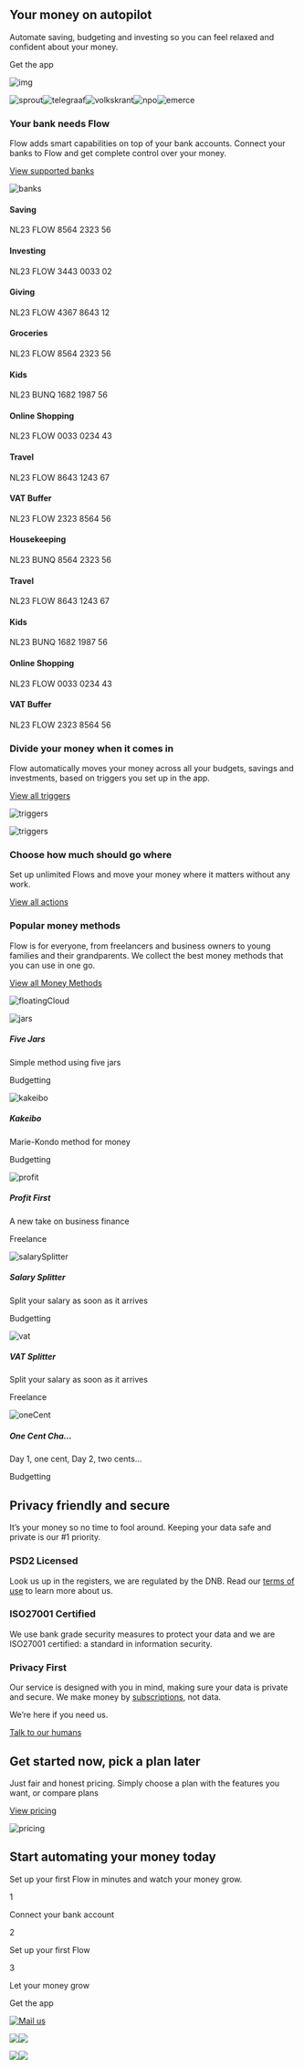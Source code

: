 ## Your money on autopilot

Automate saving, budgeting and investing so you can feel relaxed and confident about your money.

Get the app

![img](https://flowyour.money/static/flowhand-3aa672e2f543f42b72519ab5db0f5d06.png)

![sprout](<Base64-Image-Removed>)![telegraaf](<Base64-Image-Removed>)![volkskrant](<Base64-Image-Removed>)![npo](<Base64-Image-Removed>)![emerce](<Base64-Image-Removed>)

### Your bank needs Flow

Flow adds smart capabilities on top of your bank accounts. Connect your banks to Flow and get complete control over your money.

[View supported banks](https://flowyour.money/banks)

![banks](https://flowyour.money/static/floating-banks-99197bbbc49ca799795bb1aef93829b6.png)

#### Saving

NL23 FLOW 8564 2323 56

#### Investing

NL23 FLOW 3443 0033 02

#### Giving

NL23 FLOW 4367 8643 12

#### Groceries

NL23 FLOW 8564 2323 56

#### Kids

NL23 BUNQ 1682 1987 56

#### Online Shopping

NL23 FLOW 0033 0234 43

#### Travel

NL23 FLOW 8643 1243 67

#### VAT Buffer

NL23 FLOW 2323 8564 56

#### Housekeeping

NL23 BUNQ 8564 2323 56

#### Travel

NL23 FLOW 8643 1243 67

#### Kids

NL23 BUNQ 1682 1987 56

#### Online Shopping

NL23 FLOW 0033 0234 43

#### VAT Buffer

NL23 FLOW 2323 8564 56

### Divide your money when it comes in

Flow automatically moves your money across all your budgets, savings and investments, based on triggers you set up in the app.

[View all triggers](https://flowyour.money/all-triggers)

![triggers](https://flowyour.money/static/triggers-en-fbc43750f6a6db9769361eec8aae4fde.png)

![triggers](https://flowyour.money/static/actions-en-48fd65216764d02e68381369e2e6beae.png)

### Choose how much should go where

Set up unlimited Flows and move your money where it matters without any work.

[View all actions](https://flowyour.money/all-actions)

### Popular money methods

Flow is for everyone, from freelancers and business owners to young families and their grandparents. We collect the best money methods that you can use in one go.

[View all Money Methods](https://flowyour.money/all-money-methods)

![floatingCloud](https://flowyour.money/static/floating-cloud-en-dd001bf6f78f28271869d6cb673aa0af.png)

![jars](<Base64-Image-Removed>)

##### Five Jars

Simple method using five jars

Budgetting

![kakeibo](<Base64-Image-Removed>)

##### Kakeibo

Marie-Kondo method for money

Budgetting

![profit](<Base64-Image-Removed>)

##### Profit First

A new take on business finance

Freelance

![salarySplitter](<Base64-Image-Removed>)

##### Salary Splitter

Split your salary as soon as it arrives

Budgetting

![vat](<Base64-Image-Removed>)

##### VAT Splitter

Split your salary as soon as it arrives

Freelance

![oneCent](<Base64-Image-Removed>)

##### One Cent Cha...

Day 1, one cent, Day 2, two cents...

Budgetting

## Privacy friendly   and secure

It’s your money so no time to fool around. Keeping your data safe and private is our #1 priority.

### PSD2 Licensed

Look us up in the registers, we are regulated by the DNB. Read our [terms of use](https://flowyour.money/terms-of-use/) to learn more about us.

### ISO27001 Certified

We use bank grade security measures to protect your data and we are ISO27001 certified: a standard in information security.

### Privacy First

Our service is designed with you in mind, making sure your data is private and secure. We make money by [subscriptions](https://flowyour.money/flow-subscriptions), not data.

We’re here if you need us.

[Talk to our humans](mailto:hi@flowyour.money)

## Get started now, pick a plan later

Just fair and honest pricing. Simply choose a plan with the features you want, or compare plans

[View pricing](https://flowyour.money/pricing)

![pricing](https://flowyour.money/static/pricing-b827c3393e256afe68289d0e73a08202.png)

## Start automating your money today

Set up your first Flow in minutes and watch your money grow.

1

Connect your bank account

2

Set up your first Flow

3

Let your money grow

Get the app

[![Mail us](<Base64-Image-Removed>)](mailto:hi@flowyour.money)

![](https://t.co/i/adsct?bci=3&dv=America%2FAdak%26en-US%2Cen%26Google%20Inc.%26Linux%20x86_64%26255%261280%261024%264%2624%261280%261024%260%26na&eci=2&event_id=e237c69c-303b-42e0-a867-3b81656efa63&events=%5B%5B%22pageview%22%2C%7B%7D%5D%5D&integration=advertiser&p_id=Twitter&p_user_id=0&pl_id=fdda8cef-3b62-4760-8742-7155c1a97ba1&tw_document_href=https%3A%2F%2Fflowyour.money%2F&tw_iframe_status=0&tw_order_quantity=0&tw_sale_amount=0&txn_id=o5c6m&type=javascript&version=2.3.33)![](https://analytics.twitter.com/i/adsct?bci=3&dv=America%2FAdak%26en-US%2Cen%26Google%20Inc.%26Linux%20x86_64%26255%261280%261024%264%2624%261280%261024%260%26na&eci=2&event_id=e237c69c-303b-42e0-a867-3b81656efa63&events=%5B%5B%22pageview%22%2C%7B%7D%5D%5D&integration=advertiser&p_id=Twitter&p_user_id=0&pl_id=fdda8cef-3b62-4760-8742-7155c1a97ba1&tw_document_href=https%3A%2F%2Fflowyour.money%2F&tw_iframe_status=0&tw_order_quantity=0&tw_sale_amount=0&txn_id=o5c6m&type=javascript&version=2.3.33)

![](https://t.co/i/adsct?bci=3&dv=America%2FAdak%26en-US%2Cen%26Google%20Inc.%26Linux%20x86_64%26255%261280%261024%264%2624%261280%261024%260%26na&eci=2&event_id=4a625797-638a-4717-be92-75f55ba3172a&events=%5B%5B%22pageview%22%2C%7B%7D%5D%5D&integration=advertiser&p_id=Twitter&p_user_id=0&pl_id=fdda8cef-3b62-4760-8742-7155c1a97ba1&tw_document_href=https%3A%2F%2Fflowyour.money%2F&tw_iframe_status=0&tw_order_quantity=0&tw_sale_amount=0&txn_id=o5c6m&type=javascript&version=2.3.33)![](https://analytics.twitter.com/i/adsct?bci=3&dv=America%2FAdak%26en-US%2Cen%26Google%20Inc.%26Linux%20x86_64%26255%261280%261024%264%2624%261280%261024%260%26na&eci=2&event_id=4a625797-638a-4717-be92-75f55ba3172a&events=%5B%5B%22pageview%22%2C%7B%7D%5D%5D&integration=advertiser&p_id=Twitter&p_user_id=0&pl_id=fdda8cef-3b62-4760-8742-7155c1a97ba1&tw_document_href=https%3A%2F%2Fflowyour.money%2F&tw_iframe_status=0&tw_order_quantity=0&tw_sale_amount=0&txn_id=o5c6m&type=javascript&version=2.3.33)